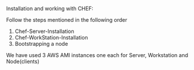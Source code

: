 Installation and working with CHEF:

Follow the steps mentioned in the following order
 1. Chef-Server-Installation
 2. Chef-WorkStation-Installation
 3. Bootstrapping a node

We have used 3 AWS AMI instances one each for Server, Workstation and Node(clients) 
